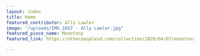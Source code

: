 ```yaml
---
layout: index
title: Home
featured_contributor: Ally Lawler
image: "/uploads/IMG_1657 - Ally Lawler.jpg"
featured_piece_name: Monotony
featured_link: https://otherpeoplesd.com/collection/2020/04/07/monotony.html

---
```

